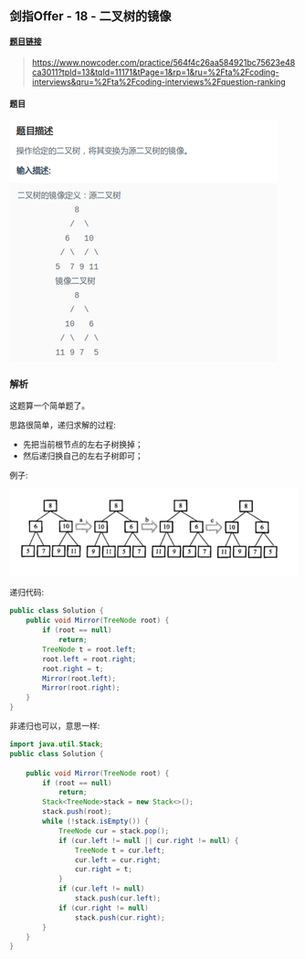 ## 剑指Offer - 18 - 二叉树的镜像

#### [题目链接](https://www.nowcoder.com/practice/564f4c26aa584921bc75623e48ca3011?tpId=13&tqId=11171&tPage=1&rp=1&ru=%2Fta%2Fcoding-interviews&qru=%2Fta%2Fcoding-interviews%2Fquestion-ranking)

>https://www.nowcoder.com/practice/564f4c26aa584921bc75623e48ca3011?tpId=13&tqId=11171&tPage=1&rp=1&ru=%2Fta%2Fcoding-interviews&qru=%2Fta%2Fcoding-interviews%2Fquestion-ranking

#### 题目

![](images/18_t.png)

### 解析

这题算一个简单题了。

思路很简单，递归求解的过程:

* 先把当前根节点的左右子树换掉；
* 然后递归换自己的左右子树即可；

例子:

![](images/18_s.png)

递归代码:

```java
public class Solution {
    public void Mirror(TreeNode root) {
        if (root == null)
            return;
        TreeNode t = root.left;
        root.left = root.right;
        root.right = t;
        Mirror(root.left);
        Mirror(root.right);
    }
}
```

非递归也可以，意思一样:

```java
import java.util.Stack;
public class Solution {

    public void Mirror(TreeNode root) {
        if (root == null)
            return;
        Stack<TreeNode>stack = new Stack<>();
        stack.push(root);
        while (!stack.isEmpty()) {
            TreeNode cur = stack.pop();
            if (cur.left != null || cur.right != null) {
                TreeNode t = cur.left;
                cur.left = cur.right;
                cur.right = t;
            }
            if (cur.left != null)
                stack.push(cur.left);
            if (cur.right != null)
                stack.push(cur.right);
        }
    }
}
```

